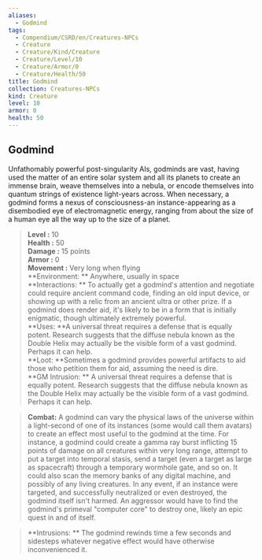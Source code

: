 ```yaml
---
aliases:
  - Godmind
tags:
  - Compendium/CSRD/en/Creatures-NPCs
  - Creature
  - Creature/Kind/Creature
  - Creature/Level/10
  - Creature/Armor/0
  - Creature/Health/50
title: Godmind
collection: Creatures-NPCs
kind: Creature
level: 10
armor: 0
health: 50
---
```

## Godmind  
Unfathomably powerful post-singularity AIs, godminds are vast, having used the matter of an entire solar system and all its planets to create an immense brain, weave themselves into a nebula, or encode themselves into quantum strings of existence light-years across. When necessary, a godmind forms a nexus of consciousness-an instance-appearing as a disembodied eye of electromagnetic energy, ranging from about the size of a human eye all the way up to the size of a planet.  

  
> **Level :** 10  
> **Health :** 50  
> **Damage :** 15 points  
> **Armor :** 0  
> **Movement :** Very long when flying  
> **Environment: ** Anywhere, usually in space  
> **Interactions: ** To actually get a godmind's attention and negotiate could require ancient command code, finding an old input device, or showing up with a relic from an ancient ultra or other prize. If a godmind does render aid, it's likely to be in a form that is initially enigmatic, though ultimately extremely powerful.  
> **Uses: **A universal threat requires a defense that is equally potent. Research suggests that the diffuse nebula known as the Double Helix may actually be the visible form of a vast godmind. Perhaps it can help.  
> **Loot: **Sometimes a godmind provides powerful artifacts to aid those who petition them for aid, assuming the need is dire.  
> **GM Intrusion: ** A universal threat requires a defense that is equally potent. Research suggests that the diffuse nebula known as the Double Helix may actually be the visible form of a vast godmind. Perhaps it can help.  

> **Combat:** 
> A godmind can vary the physical laws of the universe within a light-second of one of its instances (some would call them avatars) to create an effect most useful to the godmind at the time. For instance, a godmind could create a gamma ray burst inflicting 15 points of damage on all creatures within very long range, attempt to put a target into temporal stasis, send a target (even a target as large as spacecraft) through a temporary wormhole gate, and so on. It could also scan the memory banks of any digital machine, and possibly of any living creatures. In any event, if an instance were targeted, and successfully neutralized or even destroyed, the godmind itself isn't harmed. An aggressor would have to find the godmind's primeval "computer core" to destroy one, likely an epic quest in and of itself.  
  

> **Intrusions: ** 
> The godmind rewinds time a few seconds and sidesteps whatever negative effect would have otherwise inconvenienced it.  
